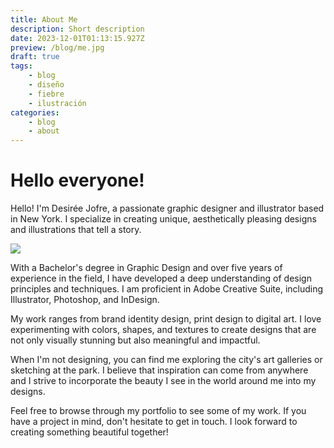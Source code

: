 ```yaml
---
title: About Me
description: Short description
date: 2023-12-01T01:13:15.927Z
preview: /blog/me.jpg
draft: true
tags:
    - blog
    - diseño
    - fiebre
    - ilustración
categories:
    - blog
    - about
---
```


# Hello everyone!


Hello! I'm Desirée Jofre, a passionate graphic designer and illustrator based in New York. I specialize in creating unique, aesthetically pleasing designs and illustrations that tell a story.

![](/blog/me.jpg)

With a Bachelor's degree in Graphic Design and over five years of experience in the field, I have developed a deep understanding of design principles and techniques. I am proficient in Adobe Creative Suite, including Illustrator, Photoshop, and InDesign.

My work ranges from brand identity design, print design to digital art. I love experimenting with colors, shapes, and textures to create designs that are not only visually stunning but also meaningful and impactful.

When I'm not designing, you can find me exploring the city's art galleries or sketching at the park. I believe that inspiration can come from anywhere and I strive to incorporate the beauty I see in the world around me into my designs.

Feel free to browse through my portfolio to see some of my work. If you have a project in mind, don't hesitate to get in touch. I look forward to creating something beautiful together!
